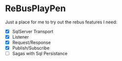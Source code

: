 # ReBusPlayPen

Just a place for me to try out the rebus features I need:
* [x] SqlServer Transport 
* [x] Listener
* [x] Request/Response
* [x] Publish/Subscribe
* [ ] Sagas with Sql Persistance
